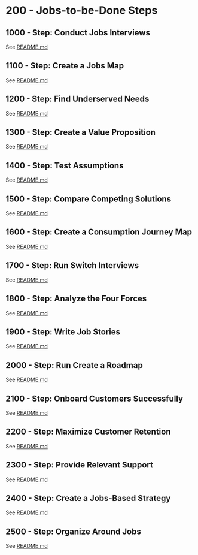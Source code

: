 # 200 - Jobs-to-be-Done Steps

## 1000 - Step: Conduct Jobs Interviews

See [README.md](./1000/README.md)

## 1100 - Step: Create a Jobs Map

See [README.md](./1100/README.md)

## 1200 - Step: Find Underserved Needs

See [README.md](./1200/README.md)

## 1300 - Step: Create a Value Proposition

See [README.md](./1300/README.md)

## 1400 - Step: Test Assumptions

See [README.md](./1400/README.md)

## 1500 - Step: Compare Competing Solutions

See [README.md](./1500/README.md)

## 1600 - Step: Create a Consumption Journey Map

See [README.md](./1600/README.md)

## 1700 - Step: Run Switch Interviews

See [README.md](./1700/README.md)

## 1800 - Step: Analyze the Four Forces

See [README.md](./1800/README.md)

## 1900 - Step: Write Job Stories

See [README.md](./1900/README.md)

## 2000 - Step: Run Create a Roadmap

See [README.md](./2000/README.md)

## 2100 - Step: Onboard Customers Successfully

See [README.md](./2100/README.md)

## 2200 - Step: Maximize Customer Retention

See [README.md](./2200/README.md)

## 2300 - Step: Provide Relevant Support

See [README.md](./2300/README.md)

## 2400 - Step: Create a Jobs-Based Strategy

See [README.md](./2400/README.md)

## 2500 - Step: Organize Around Jobs

See [README.md](./2500/README.md)
